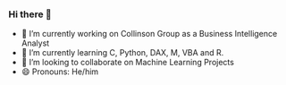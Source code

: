### Hi there 👋

- 🔭 I’m currently working on Collinson Group as a Business Intelligence Analyst
- 🌱 I’m currently learning C, Python, DAX, M, VBA and R.
- 👯 I’m looking to collaborate on Machine Learning Projects
- 😄 Pronouns: He/him
